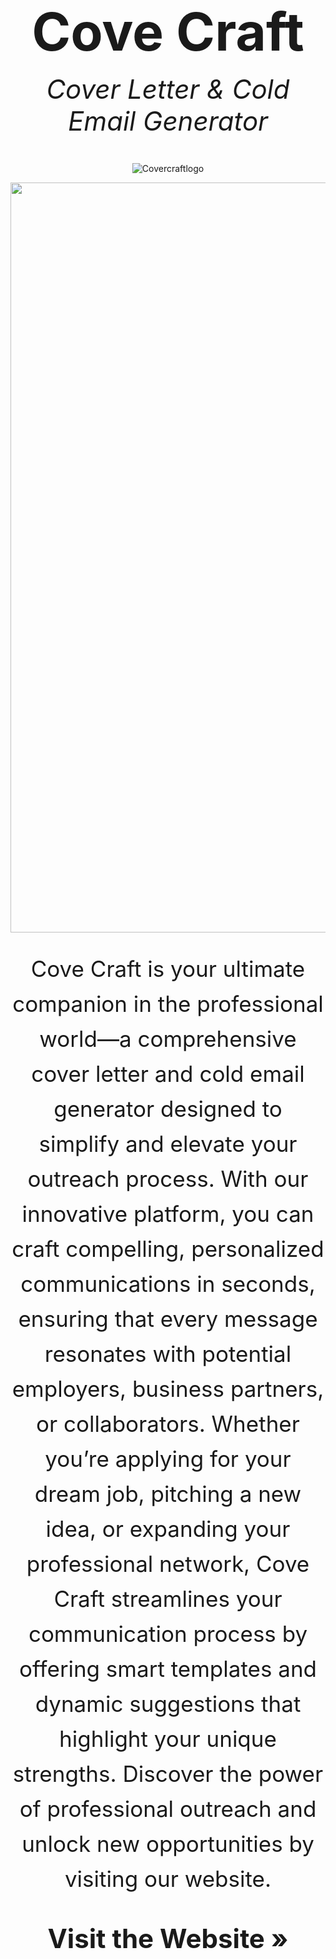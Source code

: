 <div align="center">
  <h1 style="font-size: 6em; margin-bottom: 0.2em;">Cove Craft</h1>
  <p style="font-size: 3em; font-style: italic; margin-top: 0;">Cover Letter &amp; Cold Email Generator</p>
  
![Covercraftlogo](https://github.com/user-attachments/assets/d8e235d9-4ca8-469d-a249-6ee18c3141bf)

  <a href="https://coverlettercraft.netlify.app" target="_blank">
    <img src="https://via.placeholder.com/1200x400.png?text=Cove+Craft" alt="Cove Craft Banner" width="1200"/>
  </a>
  
  <p style="font-size: 2.5em; line-height: 1.6; max-width: 1200px; margin: 30px auto;">
    Cove Craft is your ultimate companion in the professional world—a comprehensive cover letter and cold email generator designed to simplify and elevate your outreach process. With our innovative platform, you can craft compelling, personalized communications in seconds, ensuring that every message resonates with potential employers, business partners, or collaborators. Whether you’re applying for your dream job, pitching a new idea, or expanding your professional network, Cove Craft streamlines your communication process by offering smart templates and dynamic suggestions that highlight your unique strengths. Discover the power of professional outreach and unlock new opportunities by visiting our website.
  </p>
  
  <p style="font-size: 3em;">
    <a href="https://coverlettercraft.netlify.app" target="_blank" style="text-decoration: none; color: inherit;"><strong>Visit the Website &raquo;</strong></a>
  </p>
</div>
